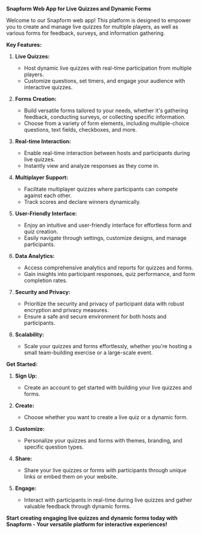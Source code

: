 **Snapform Web App for Live Quizzes and Dynamic Forms**

Welcome to our Snapform web app! This platform is designed to empower you to create and manage live quizzes for multiple players, as well as various forms for feedback, surveys, and information gathering.

**Key Features:**

1. **Live Quizzes:**
   - Host dynamic live quizzes with real-time participation from multiple players.
   - Customize questions, set timers, and engage your audience with interactive quizzes.

2. **Forms Creation:**
   - Build versatile forms tailored to your needs, whether it's gathering feedback, conducting surveys, or collecting specific information.
   - Choose from a variety of form elements, including multiple-choice questions, text fields, checkboxes, and more.

3. **Real-time Interaction:**
   - Enable real-time interaction between hosts and participants during live quizzes.
   - Instantly view and analyze responses as they come in.

4. **Multiplayer Support:**
   - Facilitate multiplayer quizzes where participants can compete against each other.
   - Track scores and declare winners dynamically.

5. **User-Friendly Interface:**
   - Enjoy an intuitive and user-friendly interface for effortless form and quiz creation.
   - Easily navigate through settings, customize designs, and manage participants.

6. **Data Analytics:**
   - Access comprehensive analytics and reports for quizzes and forms.
   - Gain insights into participant responses, quiz performance, and form completion rates.

7. **Security and Privacy:**
   - Prioritize the security and privacy of participant data with robust encryption and privacy measures.
   - Ensure a safe and secure environment for both hosts and participants.

8. **Scalability:**
   - Scale your quizzes and forms effortlessly, whether you're hosting a small team-building exercise or a large-scale event.

**Get Started:**
1. **Sign Up:**
   - Create an account to get started with building your live quizzes and forms.

2. **Create:**
   - Choose whether you want to create a live quiz or a dynamic form.

3. **Customize:**
   - Personalize your quizzes and forms with themes, branding, and specific question types.

4. **Share:**
   - Share your live quizzes or forms with participants through unique links or embed them on your website.

5. **Engage:**
   - Interact with participants in real-time during live quizzes and gather valuable feedback through dynamic forms.

**Start creating engaging live quizzes and dynamic forms today with Snapform - Your versatile platform for interactive experiences!**

